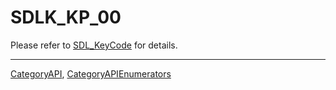 # SDLK_KP_00

Please refer to [SDL_KeyCode](SDL_KeyCode) for details.

----
[CategoryAPI](CategoryAPI), [CategoryAPIEnumerators](CategoryAPIEnumerators)


